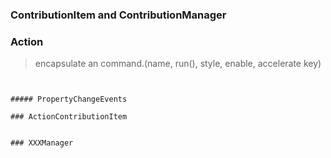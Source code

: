### ContributionItem and ContributionManager

### Action
> encapsulate an command.(name, run(), style, enable, accelerate key)
```


##### PropertyChangeEvents

### ActionContributionItem


### XXXManager
